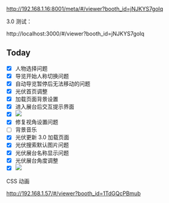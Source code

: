 http://192.168.1.16:8001/meta/#/viewer?booth_id=jNJKYS7goIq

3.0 测试：

http://localhost:3000/#/viewer?booth_id=jNJKYS7goIq

## Today

- [x] 人物选择问题
- [x] 导览开始人称切换问题
- [x] 自动导览暂停后无法移动的问题
- [x] 光伏首页调整
- [x] 加载页面背景设置
- [x] 进入展台后交互提示界面
- [x] ![](Pasted%20image%2020240424100914.png)
- [x] 修复视角设置问题
- [ ] 背景音乐
- [x] 光伏更新 3.0 加载页面
- [x] 光伏搜索默认图片问题
- [x] 光伏展台名称显示问题
- [x] 光伏展台角度调整
- [x] ![](Pasted%20image%2020240425155630.png)

CSS 动画

http://192.168.1.57/#/viewer?booth_id=1TdGQcPBmub
